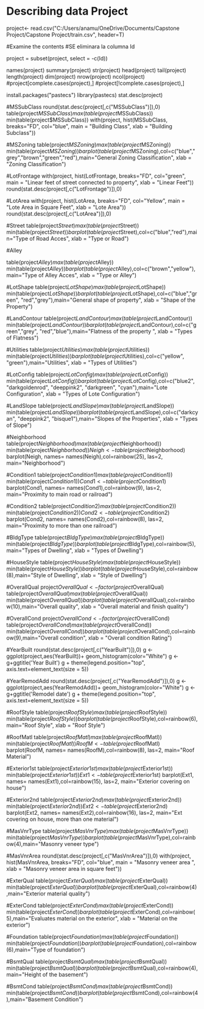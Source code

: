 # Describing data Project

project<- read.csv("C:/Users/anamu/OneDrive/Documents/Capstone Project/Capstone Project/train.csv",  header=T)

#Examine the contents
#SE eliminara la columna Id

project = subset(project, select = -c(Id))

names(project) 
summary(project)
str(project)
head(project)
tail(project)
length(project)
dim(project)
nrow(project)
ncol(project)
#project[complete.cases(project),]
#project[!complete.cases(project),]


install.packages("pastecs")
library(pastecs)
stat.desc(project)


#MSSubClass
round(stat.desc(project[,c("MSSubClass")]),0)
table(project$MSSubClass)
max(table(project$MSSubClass))
min(table(project$MSSubClass))
with(project, hist(MSSubClass, breaks="FD", col="blue",  main = "Building Class", xlab = "Building Subclass"))


#MSZoning
table(project$MSZoning)
max(table(project$MSZoning))
min(table(project$MSZoning))
barplot(table(project$MSZoning),col=c("blue","grey","brown","green","red"),main="General Zoning Classification",  xlab = "Zoning Classification") 


#LotFrontage
with(project, hist(LotFrontage, breaks="FD", col="green",  main = "Linear feet of street connected to property", xlab = "Linear Feet"))
round(stat.desc(project[,c("LotFrontage")]),0)


#LotArea
with(project, hist(LotArea, breaks="FD", col="Yellow",  main = "Lote Area in Square Feet", xlab = "Lote Area"))
round(stat.desc(project[,c("LotArea")]),0)


#Street
table(project$Street)
max(table(project$Street))
min(table(project$Street))
barplot(table(project$Street),col=c("blue","red"),main="Type of Road Acces",  xlab = "Type or Road") 

#Alley

table(project$Alley)
max(table(project$Alley))
min(table(project$Alley))
barplot(table(project$Alley),col=c("brown","yellow"),main="Type of Alley Acces",  xlab = "Type or Alley") 

#LotShape
table(project$LotShape)
max(table(project$LotShape))
min(table(project$LotShape))
barplot(table(project$LotShape),col=c("blue","green", "red","grey"),main="General shape of property",  xlab = "Shape of the Property") 

#LandContour
table(project$LandContour)
max(table(project$LandContour))
min(table(project$LandContour))
barplot(table(project$LandContour),col=c("green","grey", "red","blue"),main="Flatness of the property ",  xlab = "Types of Flatness") 

#Utilities
table(project$Utilities)
max(table(project$Utilities))
min(table(project$Utilities))
barplot(table(project$Utilities),col=c("yellow", "green"),main="Utilities",  xlab = "Types of Utilities") 


#LotConfig
table(project$LotConfig)
max(table(project$LotConfig))
min(table(project$LotConfig))
barplot(table(project$LotConfig),col=c("blue2", "darkgoldenrod", "deeppink2", "darkgreen", "cyan"),main="Lote Configuration",  xlab = "Types of Lote Configuration") 


#LandSlope
table(project$LandSlope)
max(table(project$LandSlope))
min(table(project$LandSlope))
barplot(table(project$LandSlope),col=c("darkcyan", "deeppink2", "bisque1"),main="Slopes of the Properties",  xlab = "Types of Slope") 

#Neighborhood
table(project$Neighborhood)
max(table(project$Neighborhood))
min(table(project$Neighborhood))
Neigh <- table(project$Neighborhood)
barplot(Neigh, names= names(Neigh),col=rainbow(25), las=2, main="Neighborhood") 


#Condition1
table(project$Condition1)
max(table(project$Condition1))
min(table(project$Condition1))
Cond1 <- table(project$Condition1)
barplot(Cond1, names= names(Cond1),col=rainbow(9), las=2, main="Proximity to main road or railroad") 


#Condition2
table(project$Condition2)
max(table(project$Condition2))
min(table(project$Condition2))
Cond2<- table(project$Condition2)
barplot(Cond2, names= names(Cond2),col=rainbow(8), las=2, main="Proximity to more than one railroad") 


#BldgType
table(project$BldgType)
max(table(project$BldgType))
min(table(project$BldgType))
barplot(table(project$BldgType),col=rainbow(5),main="Types of Dwelling",  xlab = "Types of Dwelling") 



#HouseStyle
table(project$HouseStyle)
max(table(project$HouseStyle))
min(table(project$HouseStyle))
barplot(table(project$HouseStyle),col=rainbow(8),main="Style of Dwelling",  xlab = "Style of Dwelling") 


#OverallQual
project$OverallQual<-factor(project$OverallQual)
table(project$OverallQual)
max(table(project$OverallQual))
min(table(project$OverallQual))
barplot(table(project$OverallQual),col=rainbow(10),main="Overall quality",  xlab = "Overall material and finish quality") 


#OverallCond
project$OverallCond<-factor(project$OverallCond)
table(project$OverallCond)
max(table(project$OverallCond))
min(table(project$OverallCond))
barplot(table(project$OverallCond),col=rainbow(9),main="Overall condition",  xlab = "Overall condition Rating") 


#YearBuilt
round(stat.desc(project[,c("YearBuilt")]),0)
g <- ggplot(project,aes(YearBuilt))+ geom_histogram(color="White")
g <- g+ggtitle('Year Built')
g +  theme(legend.position="top", axis.text=element_text(size = 5))


#YearRemodAdd
round(stat.desc(project[,c("YearRemodAdd")]),0)
g <- ggplot(project,aes(YearRemodAdd))+ geom_histogram(color="White")
g <- g+ggtitle('Remodel date')
g +  theme(legend.position="top", axis.text=element_text(size = 5))


#RoofStyle
table(project$RoofStyle)
max(table(project$RoofStyle))
min(table(project$RoofStyle))
barplot(table(project$RoofStyle),col=rainbow(6),main="Roof Style",  xlab = "Roof Style") 


#RoofMatl
table(project$RoofMatl)
max(table(project$RoofMatl))
min(table(project$RoofMatl))
RoofM<- table(project$RoofMatl)
barplot(RoofM, names= names(RoofM),col=rainbow(8), las=2, main="Roof Material") 


#Exterior1st
table(project$Exterior1st)
max(table(project$Exterior1st))
min(table(project$Exterior1st))
Ext1<- table(project$Exterior1st)
barplot(Ext1, names= names(Ext1),col=rainbow(15), las=2, main="Exterior covering on house") 


#Exterior2nd
table(project$Exterior2nd)
max(table(project$Exterior2nd))
min(table(project$Exterior2nd))
Ext2<- table(project$Exterior2nd)
barplot(Ext2, names= names(Ext2),col=rainbow(16), las=2, main="Ext covering on house, more than one material") 

#MasVnrType
table(project$MasVnrType)
max(table(project$MasVnrType))
min(table(project$MasVnrType))
barplot(table(project$MasVnrType),col=rainbow(4),main="Masonry veneer type") 


#MasVnrArea
round(stat.desc(project[,c("MasVnrArea")]),0)
with(project, hist(MasVnrArea, breaks="FD", col="blue",  main = "Masonry veneer area ", xlab = "Masonry veneer area in square feet"))


#ExterQual
table(project$ExterQual)
max(table(project$ExterQual))
min(table(project$ExterQual))
barplot(table(project$ExterQual),col=rainbow(4),main="Exterior material quality") 


#ExterCond
table(project$ExterCond)
max(table(project$ExterCond))
min(table(project$ExterCond))
barplot(table(project$ExterCond),col=rainbow(5),main="Evaluates material on the exterior", xlab = "Material on the exterior") 



#Foundation
table(project$Foundation)
max(table(project$Foundation))
min(table(project$Foundation))
barplot(table(project$Foundation),col=rainbow(6),main="Type of foundation") 

#BsmtQual
table(project$BsmtQual)
max(table(project$BsmtQual))
min(table(project$BsmtQual))
barplot(table(project$BsmtQual),col=rainbow(4),main="Height of the basement") 


#BsmtCond
table(project$BsmtCond)
max(table(project$BsmtCond))
min(table(project$BsmtCond))
barplot(table(project$BsmtCond),col=rainbow(4),main="Basement Condition") 







